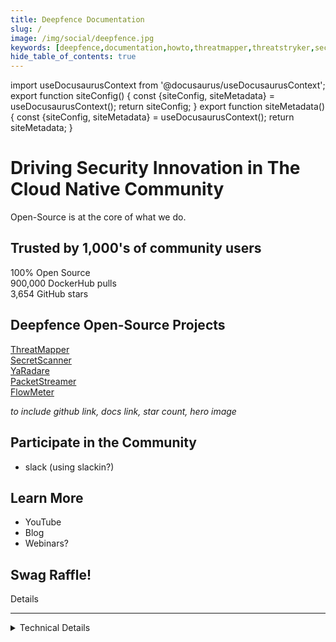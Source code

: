 ```yaml
---
title: Deepfence Documentation
slug: /
image: /img/social/deepfence.jpg
keywords: [deepfence,documentation,howto,threatmapper,threatstryker,secretscanner,packetstreamer,flowmeter,yaradare,security,secops,devsecops,appsec]
hide_table_of_contents: true
---
```




import useDocusaurusContext from '@docusaurus/useDocusaurusContext';
export function siteConfig() {
  const {siteConfig, siteMetadata} = useDocusaurusContext();
  return siteConfig;
}
export function siteMetadata() {
  const {siteConfig, siteMetadata} = useDocusaurusContext();
  return siteMetadata;
}


# Driving Security Innovation in The Cloud Native Community

Open-Source is at the core of what we do.

## Trusted by 1,000's of community users

<p align="center">
<div class="deepfence-button">
	100% Open Source
</div>
<div class="deepfence-button">
  900,000 DockerHub pulls
</div>
<div class="deepfence-button">
  3,654 GitHub stars
</div>
</p>

## Deepfence Open-Source Projects

<p align="center">
<a href="/threatmapper"><div class="deepfence-button">
  ThreatMapper
</div></a>
<a href="/secretscanner"><div class="deepfence-button">
  SecretScanner
</div></a>
<a href="yaradare"><div class="deepfence-button">
  YaRadare
</div></a>
<a href="/packetstreamer"><div class="deepfence-button">
  PacketStreamer
</div></a>
<a href="/flowmeter"><div class="deepfence-button">
  FlowMeter
</div></a>
</p>

*to include github link, docs link, star count, hero image*

## Participate in the Community

 * slack (using slackin?)

## Learn More

 * YouTube
 * Blog
 * Webinars?

## Swag Raffle!

Details



<hr/>

<details>
	<summary>Technical Details</summary>

<details>
	<summary><b>Site Config.</b>  Site config comes from <code>docusaurus.config.js</code></summary>
	<pre>{JSON.stringify( siteConfig(), null, 2 )}</pre>
</details>


<details>
  <summary><b>Site MetaData.</b>  Site metadata comes from docusaurus install</summary>
  <pre>{JSON.stringify(siteMetadata(), null, 2) }</pre>
</details>

</details>